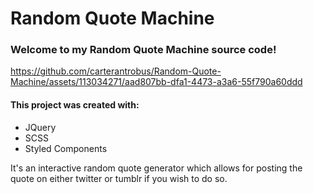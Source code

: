 # Random Quote Machine
### Welcome to my Random Quote Machine source code!



https://github.com/carterantrobus/Random-Quote-Machine/assets/113034271/aad807bb-dfa1-4473-a3a6-55f790a60ddd



#### This project was created with:

* JQuery
* SCSS
* Styled Components

It's an interactive random quote generator which allows for posting the quote on either twitter or tumblr if you wish to do so.
